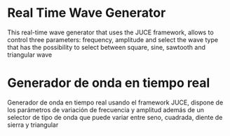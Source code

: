  
# Real Time Wave Generator
This real-time wave generator that uses the JUCE framework, allows to control three parameters: frequency, amplitude and select the wave type that has the possibility to select between square, sine, sawtooth and triangular wave

# Generador de onda en tiempo real
Generador de onda en tiempo real usando el framework JUCE, dispone de los parámetros de variación de frecuencia y amplitud además de un selector de tipo de onda que puede variar entre seno, cuadrada, diente de sierra y triangular
